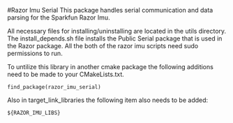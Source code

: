 #Razor Imu Serial
This package handles serial communication and data parsing for the Sparkfun Razor Imu. 

All necessary files for installing/uninstalling are located in the utils directory. The install_depends.sh file installs the Public Serial package that is used in the Razor package. All the both of the razor imu scripts need sudo permissions to run.

To untilize this library in another cmake package the following additions need to be made to your CMakeLists.txt.

```
find_package(razor_imu_serial)
```

Also in target_link_libraries the following item also needs to be added:
```
${RAZOR_IMU_LIBS}
```

